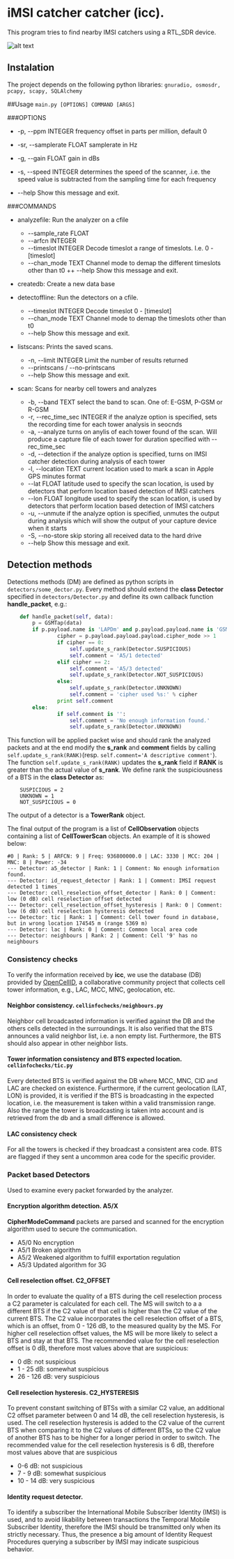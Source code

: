 # iMSI catcher catcher (icc).


This program tries to find nearby IMSI catchers using a RTL_SDR device.

![alt text](https://github.com/santiag0aragon/icc/blob/master/report/img/scanner.png "icc Diagram")

## Instalation
The project depends on the following python libraries:
```gnuradio, osmosdr, pcapy, scapy, SQLAlchemy```

##Usage
```main.py [OPTIONS] COMMAND [ARGS]```

###OPTIONS
+ -p, --ppm INTEGER        frequency offset in parts per million, default 0

+ -sr, --samplerate FLOAT  samplerate in Hz

+ -g, --gain FLOAT gain in dBs

+ -s, --speed INTEGER      determines the speed of the scanner, .i.e. the speed value is subtracted from the sampling time for each frequency

+ --help                   Show this message and exit.

###COMMANDS
+ analyzefile:  Run the analyzer on a cfile
  +  --sample_rate FLOAT
  +  --arfcn INTEGER
  +  --timeslot INTEGER   Decode timeslot a range of timeslots. I.e. 0 - [timeslot]
  +  --chan_mode TEXT     Channel mode to demap the different timeslots other than t0
  ++ --help               Show this message and exit.
+ createdb:     Create  a new data base

+ detectoffline: Run the detectors on a cfile.

  + --timeslot INTEGER  Decode timeslot 0 - [timeslot]
  + --chan_mode TEXT    Channel mode to demap the timeslots other than t0
  + --help              Show this message and exit.

+ listscans:    Prints the saved scans.
  + -n, --limit INTEGER             Limit the number of results returned
  + --printscans / --no-printscans
  + --help                          Show this message and exit.

+ scan:         Scans for nearby cell towers and analyzes
  + -b, --band TEXT             select the band to scan. One of: E-GSM, P-GSM or
                              R-GSM
  + -r, --rec_time_sec INTEGER  if the analyze option is specified, sets the
                              recording time for each tower analysis in
                              seocnds
  + -a, --analyze               turns on anylis of each tower found of the scan.
                              Will produce a capture file of each tower for
                              duration specified with --rec_time_sec
  + -d, --detection             if the analyze option is specified, turns on
                              IMSI catcher detection during analysis of each
                              tower
  + -l, --location TEXT         current location used to mark a scan in Apple
                              GPS minutes format
  + --lat FLOAT                 latitude used to specify the scan location, is
                              used by detectors that perform location based
                              detection of IMSI catchers
  + --lon FLOAT                 longitude used to specify the scan location, is
                              used by detectors that perform location based
                              detection of IMSI catchers
  + -u, --unmute                if the analyze option is specified, unmutes the
                              output during analysis which will show the
                              output of your capture device when it starts
  + -S, --no-store              skip storing all received data to the hard drive
  + --help                      Show this message and exit.

## Detection methods

Detections methods (DM) are defined as python scripts in ```detectors/some_dector.py```. Every method should extend the **class Detector** specified in ```detectors/Detector.py``` and define its own callback function **handle_packet**, e.g.:

```python
    def handle_packet(self, data):
        p = GSMTap(data)
        if p.payload.name is 'LAPDm' and p.payload.payload.name is 'GSMAIFDTAP' and p.payload.payload.payload.name is 'CipherModeCommand':
                cipher = p.payload.payload.payload.cipher_mode >> 1
                if cipher == 0:
                    self.update_s_rank(Detector.SUSPICIOUS)
                    self.comment = 'A5/1 detected'
                elif cipher == 2:
                    self.comment = 'A5/3 detected'
                    self.update_s_rank(Detector.NOT_SUSPICIOUS)
                else:
                    self.update_s_rank(Detector.UNKNOWN)
                    self.comment = 'cipher used %s:' % cipher
                print self.comment
        else:
                if self.comment is '':
                    self.comment = 'No enough information found.'
                    self.update_s_rank(Detector.UNKNOWN)
```
This function will be applied packet wise and should rank the analyzed packets and at the end modify the **s_rank** and **comment** fields by calling ```self.update_s_rank(RANK)```(resp. ```self.comment='A descriptive comment'```).
The function ```self.update_s_rank(RANK)``` updates the **s_rank** field if **RANK** is greater than the actual value of **s_rank**.
We define rank the suspiciousness of a BTS in the **class Detector** as:
```
    SUSPICIOUS = 2
    UNKNOWN = 1
    NOT_SUSPICIOUS = 0
```

The output of a detector is a **TowerRank** object.

The final output of the program is a list of **CellObservation** objects containing a list of **CellTowerScan** objects. An example of it is showed below:
```
#0 | Rank: 5 | ARFCN: 9 | Freq: 936800000.0 | LAC: 3330 | MCC: 204 | MNC: 8 | Power: -34
--- Detector: a5_detector | Rank: 1 | Comment: No enough information found.
--- Detector: id_request_detector | Rank: 1 | Comment: IMSI request detected 1 times
--- Detector: cell_reselection_offset_detector | Rank: 0 | Comment: low (0 dB) cell reselection offset detected
--- Detector: cell_reselection_offset_hysteresis | Rank: 0 | Comment: low (6 dB) cell reselection hysteresis detected
--- Detector: tic | Rank: 1 | Comment: Cell tower found in database, but in wrong location 174545 m (range 5369 m)
--- Detector: lac | Rank: 0 | Comment: Common local area code
--- Detector: neighbours | Rank: 2 | Comment: Cell '9' has no neighbours
```


### Consistency checks
To verify the information received by **icc**, we use the database (DB) provided by [OpenCellID](http://wiki.opencellid.org/wiki/What_is_OpenCellID), a collaborative community project that collects cell tower information, e.g., LAC, MCC, MNC, geolocation, etc.

#### Neighbor consistency. ```cellinfochecks/neighbours.py```
Neighbor cell broadcasted information is verified against the DB and the others cells detected in the surroundings. It is also verified that the BTS announces a valid neighbor list, i.e. a non empty list. Furthermore, the BTS should also appear in other neighbor lists.

#### Tower information consistency and BTS expected location. ```cellinfochecks/tic.py```
Every detected BTS is verified against the DB where MCC, MNC, CID and LAC are checked on existence. Furthermore, if the current geolocation (LAT, LON) is provided, it is verified if the BTS is broadcasting in the expected location, i.e. the measurement is taken within a valid transmission range. Also the range the tower is broadcasting is taken into account and is retrieved from the db and a small difference is allowed. 
#### LAC consistency check
For all the towers is checked if they broadcast a consistent area code. BTS are flagged if they sent a uncommon area code for the specific provider.

### Packet based Detectors
Used to examine every packet forwarded by the analyzer.

#### Encryption algorithm detection. A5/X
**CipherModeCommand** packets are parsed and scanned for the encryption algorithm used to secure the communication.
+ A5/0 No encryption
+ A5/1 Broken algorithm
+ A5/2 Weakened algorithm to fulfill exportation regulation
+ A5/3 Updated algorithm for 3G

#### Cell reselection offset. C2_OFFSET
In order to evaluate the quality of a BTS during the cell reselection process a C2 parameter is calculated for each cell. The MS will switch to a a different BTS if the C2 value of that cell is higher than the C2 value of the current BTS. The C2 value incorporates the cell reselection offset of a BTS, which is an offset, from 0 - 126 dB, to the measured quality by the MS. For higher cell reselection offset values, the MS will be more likely to select a BTS and stay at that BTS. The recommended value for the cell reselection offset is 0 dB, therefore most values above that are suspicious:
+ 0 dB: not suspicious
+ 1 - 25 dB: somewhat suspicious
+ 26 - 126 dB: very suspicious

#### Cell reselection hysteresis. C2_HYSTERESIS
To prevent constant switching of BTSs with a similar C2 value, an additional C2 offset parameter between 0 and 14 dB, the cell reselection hysteresis, is used. The cell reselection hysteresis is added to the C2 value of the current BTS when comparing it to the C2 values of different BTSs, so the C2 value of another BTS has to be higher for a longer period in order to switch. The recommended value for the cell reselection hysteresis is 6 dB, therefore most values above that are suspicious
+ 0-6 dB: not suspicious
+ 7 - 9 dB: somewhat suspicious
+ 10 - 14 dB: very suspicious

#### Identity request detector.
To identify a subscriber the International Mobile Subscriber Identity (IMSI) is used, and to avoid likability between transactions the Temporal Mobile Subscriber Identity, therefore the IMSI should be transmitted only when its strictly necessary. Thus, the presence a big amount of Identity Request Procedures querying a subscriber by IMSI may indicate suspicious behavior.
